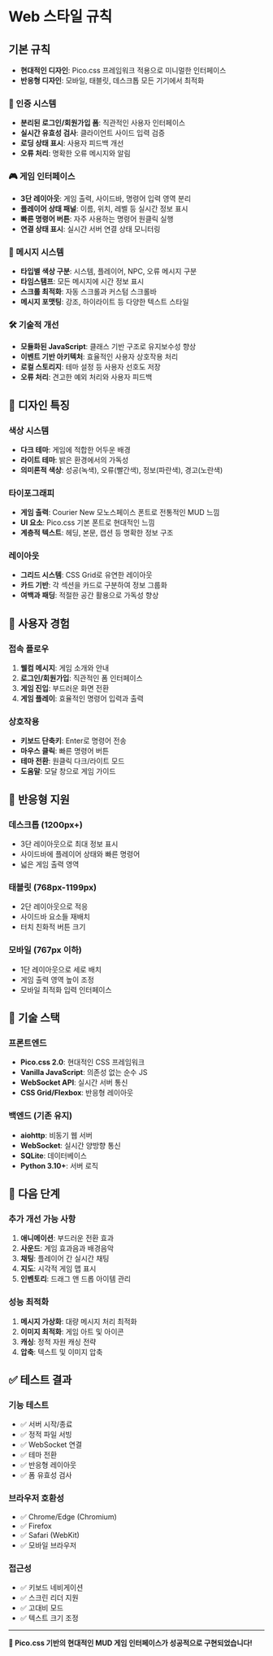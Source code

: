 # Web 스타일 규칙 

## 기본 규칙 
- **현대적인 디자인**: Pico.css 프레임워크 적용으로 미니멀한 인터페이스
- **반응형 디자인**: 모바일, 태블릿, 데스크톱 모든 기기에서 최적화

### 🔐 인증 시스템
- **분리된 로그인/회원가입 폼**: 직관적인 사용자 인터페이스
- **실시간 유효성 검사**: 클라이언트 사이드 입력 검증
- **로딩 상태 표시**: 사용자 피드백 개선
- **오류 처리**: 명확한 오류 메시지와 알림

### 🎮 게임 인터페이스
- **3단 레이아웃**: 게임 출력, 사이드바, 명령어 입력 영역 분리
- **플레이어 상태 패널**: 이름, 위치, 레벨 등 실시간 정보 표시
- **빠른 명령어 버튼**: 자주 사용하는 명령어 원클릭 실행
- **연결 상태 표시**: 실시간 서버 연결 상태 모니터링

### 💬 메시지 시스템
- **타입별 색상 구분**: 시스템, 플레이어, NPC, 오류 메시지 구분
- **타임스탬프**: 모든 메시지에 시간 정보 표시
- **스크롤 최적화**: 자동 스크롤과 커스텀 스크롤바
- **메시지 포맷팅**: 강조, 하이라이트 등 다양한 텍스트 스타일

### 🛠️ 기술적 개선
- **모듈화된 JavaScript**: 클래스 기반 구조로 유지보수성 향상
- **이벤트 기반 아키텍처**: 효율적인 사용자 상호작용 처리
- **로컬 스토리지**: 테마 설정 등 사용자 선호도 저장
- **오류 처리**: 견고한 예외 처리와 사용자 피드백

## 🎨 디자인 특징

### 색상 시스템
- **다크 테마**: 게임에 적합한 어두운 배경
- **라이트 테마**: 밝은 환경에서의 가독성
- **의미론적 색상**: 성공(녹색), 오류(빨간색), 정보(파란색), 경고(노란색)

### 타이포그래피
- **게임 출력**: Courier New 모노스페이스 폰트로 전통적인 MUD 느낌
- **UI 요소**: Pico.css 기본 폰트로 현대적인 느낌
- **계층적 텍스트**: 헤딩, 본문, 캡션 등 명확한 정보 구조

### 레이아웃
- **그리드 시스템**: CSS Grid로 유연한 레이아웃
- **카드 기반**: 각 섹션을 카드로 구분하여 정보 그룹화
- **여백과 패딩**: 적절한 공간 활용으로 가독성 향상

## 🚀 사용자 경험

### 접속 플로우
1. **웰컴 메시지**: 게임 소개와 안내
2. **로그인/회원가입**: 직관적인 폼 인터페이스
3. **게임 진입**: 부드러운 화면 전환
4. **게임 플레이**: 효율적인 명령어 입력과 출력

### 상호작용
- **키보드 단축키**: Enter로 명령어 전송
- **마우스 클릭**: 빠른 명령어 버튼
- **테마 전환**: 원클릭 다크/라이트 모드
- **도움말**: 모달 창으로 게임 가이드

## 📱 반응형 지원

### 데스크톱 (1200px+)
- 3단 레이아웃으로 최대 정보 표시
- 사이드바에 플레이어 상태와 빠른 명령어
- 넓은 게임 출력 영역

### 태블릿 (768px-1199px)
- 2단 레이아웃으로 적응
- 사이드바 요소들 재배치
- 터치 친화적 버튼 크기

### 모바일 (767px 이하)
- 1단 레이아웃으로 세로 배치
- 게임 출력 영역 높이 조정
- 모바일 최적화 입력 인터페이스

## 🔧 기술 스택

### 프론트엔드
- **Pico.css 2.0**: 현대적인 CSS 프레임워크
- **Vanilla JavaScript**: 의존성 없는 순수 JS
- **WebSocket API**: 실시간 서버 통신
- **CSS Grid/Flexbox**: 반응형 레이아웃

### 백엔드 (기존 유지)
- **aiohttp**: 비동기 웹 서버
- **WebSocket**: 실시간 양방향 통신
- **SQLite**: 데이터베이스
- **Python 3.10+**: 서버 로직

## 🎯 다음 단계

### 추가 개선 가능 사항
1. **애니메이션**: 부드러운 전환 효과
2. **사운드**: 게임 효과음과 배경음악
3. **채팅**: 플레이어 간 실시간 채팅
4. **지도**: 시각적 게임 맵 표시
5. **인벤토리**: 드래그 앤 드롭 아이템 관리

### 성능 최적화
1. **메시지 가상화**: 대량 메시지 처리 최적화
2. **이미지 최적화**: 게임 아트 및 아이콘
3. **캐싱**: 정적 자원 캐싱 전략
4. **압축**: 텍스트 및 이미지 압축

## ✅ 테스트 결과

### 기능 테스트
- ✅ 서버 시작/종료
- ✅ 정적 파일 서빙
- ✅ WebSocket 연결
- ✅ 테마 전환
- ✅ 반응형 레이아웃
- ✅ 폼 유효성 검사

### 브라우저 호환성
- ✅ Chrome/Edge (Chromium)
- ✅ Firefox
- ✅ Safari (WebKit)
- ✅ 모바일 브라우저

### 접근성
- ✅ 키보드 네비게이션
- ✅ 스크린 리더 지원
- ✅ 고대비 모드
- ✅ 텍스트 크기 조정

---

**🎉 Pico.css 기반의 현대적인 MUD 게임 인터페이스가 성공적으로 구현되었습니다!**

